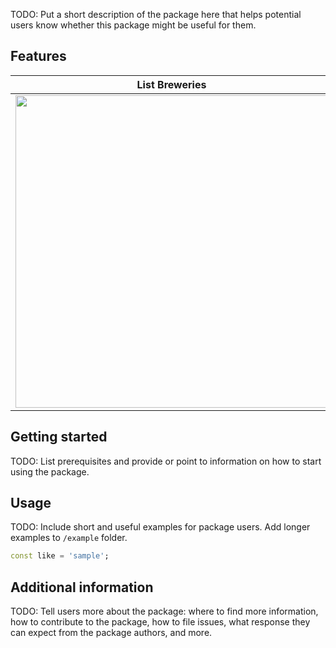 <!--
This README describes the package. If you publish this package to pub.dev,
this README's contents appear on the landing page for your package.

For information about how to write a good package README, see the guide for
[writing package pages](https://dart.dev/guides/libraries/writing-package-pages).

For general information about developing packages, see the Dart guide for
[creating packages](https://dart.dev/guides/libraries/create-library-packages)
and the Flutter guide for
[developing packages and plugins](https://flutter.dev/developing-packages).
-->

TODO: Put a short description of the package here that helps potential users
know whether this package might be useful for them.

## Features

| List Breweries                                                                                                                        | Get Brewery                                                                                                                        | Search Brewery                                                                                                                          |
| ------------------------------------------------------------------------------------------------------------------------------------- | ---------------------------------------------------------------------------------------------------------------------------------- | --------------------------------------------------------------------------------------------------------------------------------------- |
| <img src="https://github.com/claytonjacobs/open_brewery_db/blob/main/example/assets/readme_images/list_breweries.gif" height="500" /> | <img src="https://github.com/claytonjacobs/open_brewery_db/blob/main/example/assets/readme_images/get_brewery.gif" height="500" /> | <img src="https://github.com/claytonjacobs/open_brewery_db/blob/main/example/assets/readme_images/search_breweries.gif" height="500" /> |

## Getting started

TODO: List prerequisites and provide or point to information on how to
start using the package.

## Usage

TODO: Include short and useful examples for package users. Add longer examples
to `/example` folder.

```dart
const like = 'sample';
```

## Additional information

TODO: Tell users more about the package: where to find more information, how to
contribute to the package, how to file issues, what response they can expect
from the package authors, and more.
